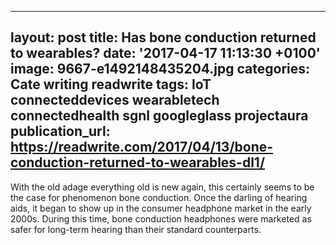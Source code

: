   - --
layout: post
title: Has bone conduction returned to wearables?
date: '2017-04-17 11:13:30 +0100'
image: 9667-e1492148435204.jpg
categories: Cate writing readwrite
tags: IoT connecteddevices wearabletech connectedhealth sgnl googleglass projectaura 
publication_url: https://readwrite.com/2017/04/13/bone-conduction-returned-to-wearables-dl1/
---

With the old adage everything old is new again, this certainly seems to be the case for phenomenon bone conduction. Once the darling of hearing aids, it began to show up in the consumer headphone market in the early 2000s. During this time, bone conduction headphones were marketed as safer for long-term hearing than their standard counterparts.

